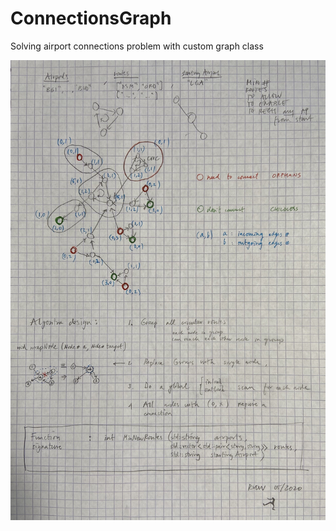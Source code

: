 # ConnectionsGraph
Solving airport connections problem with custom graph class

![algo design](AlgoDesign.jpeg)
